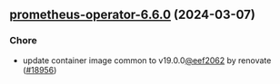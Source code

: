 

## [prometheus-operator-6.6.0](https://github.com/truecharts/charts/compare/prometheus-operator-6.5.0...prometheus-operator-6.6.0) (2024-03-07)

### Chore



- update container image common to v19.0.0[@eef2062](https://github.com/eef2062) by renovate ([#18956](https://github.com/truecharts/charts/issues/18956))